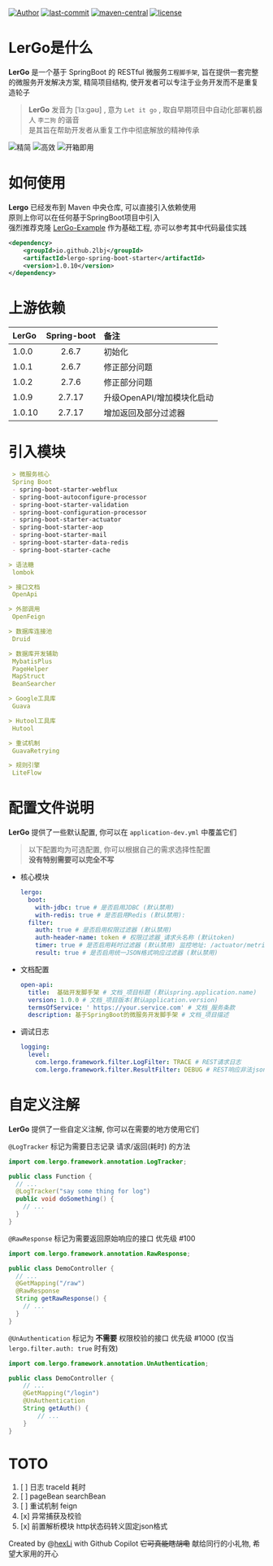 [![Author](https://img.shields.io/badge/Author-hexLi-666699)](https://2lbj.github.io/) [![last-commit](https://img.shields.io/github/last-commit/2lbj/lergo-spring-boot-starter)](https://github.com/2lbj/lergo-spring-boot-starter) [![maven-central](https://img.shields.io/maven-central/v/io.github.2lbj/lergo-spring-boot-starter?link=https%3A%2F%2Fcentral.sonatype.com%2Fartifact%2Fio.github.2lbj%2Flergo-spring-boot-starter)](https://central.sonatype.com/artifact/io.github.2lbj/lergo-spring-boot-starter) [![license](https://img.shields.io/badge/license-GPLv3.0-orange)](./LICENSE)

# LerGo是什么

**LerGo** 是一个基于 SpringBoot 的 RESTful 微服务`工程脚手架`, 旨在提供一套完整的微服务开发解决方案, 精简项目结构,
使开发者可以专注于业务开发而不是重复造轮子

> **LerGo** 发音为 [ˈlɜːɡəʊ] , 意为 `Let it go` , 取自早期项目中自动化部署机器人 `李二狗` 的谐音  
> 是其旨在帮助开发者从重复工作中彻底解放的精神传承

![精简](https://img.shields.io/badge/%23-%E7%B2%BE%E7%AE%80-4f8a7c)
![高效](https://img.shields.io/badge/%23-%E9%AB%98%E6%95%88-4f8a7c)
![开箱即用](https://img.shields.io/badge/%23-%E5%BC%80%E7%AE%B1%E5%8D%B3%E7%94%A8-4f8a7c)

# 如何使用

**Lergo** 已经发布到 Maven 中央仓库, 可以直接引入依赖使用  
原则上你可以在任何基于SpringBoot项目中引入  
强烈推荐克隆 [LerGo-Example](https://github.com/2lbj/LerGo-Example) 作为基础工程, 亦可以参考其中代码最佳实践

```xml
<dependency>
    <groupId>io.github.2lbj</groupId>
    <artifactId>lergo-spring-boot-starter</artifactId>
    <version>1.0.10</version>
</dependency>
```

# 上游依赖

| LerGo  | Spring-boot | 备注                |
|:-------|:-----------:|:------------------|
| 1.0.0  |    2.6.7    | 初始化               |
| 1.0.1  |    2.6.7    | 修正部分问题            |
| 1.0.2  |    2.7.6    | 修正部分问题            |
| 1.0.9  |   2.7.17    | 升级OpenAPI/增加模块化启动 |
| 1.0.10 |   2.7.17    | 增加返回及部分过滤器        |

# 引入模块

```markdown
 > 微服务核心
 Spring Boot
 - spring-boot-starter-webflux
 - spring-boot-autoconfigure-processor
 - spring-boot-starter-validation
 - spring-boot-configuration-processor
 - spring-boot-starter-actuator
 - spring-boot-starter-aop
 - spring-boot-starter-mail
 - spring-boot-starter-data-redis
 - spring-boot-starter-cache

> 语法糖
 lombok

> 接口文档
 OpenApi

> 外部调用
 OpenFeign

> 数据库连接池
 Druid

> 数据库开发辅助
 MybatisPlus
 PageHelper
 MapStruct
 BeanSearcher

> Google工具库
 Guava

> Hutool工具库
 Hutool

> 重试机制
 GuavaRetrying

> 规则引擎
 LiteFlow 
```

# 配置文件说明

**LerGo** 提供了一些默认配置, 你可以在 `application-dev.yml` 中覆盖它们

> 以下配置均为可选配置, 你可以根据自己的需求选择性配置  
> **没有特别需要可以完全不写**

* 核心模块
  ```yaml
  lergo:
    boot:
      with-jdbc: true # 是否启用JDBC (默认禁用)
      with-redis: true # 是否启用Redis (默认禁用):
    filter:
      auth: true # 是否启用权限过滤器 (默认禁用)
      auth-header-name: token # 权限过滤器_请求头名称 (默认token)
      timer: true # 是否启用耗时过滤器 (默认禁用) 监控地址: /actuator/metrics/lergo.filter.timer
      result: true # 是否启用统一JSON格式响应过滤器 (默认禁用)
  ```
* 文档配置
  ```yaml
  open-api:
    title:  基础开发脚手架 # 文档_项目标题 (默认spring.application.name)
    version: 1.0.0 # 文档_项目版本(默认application.version)
    termsOfService: ' https://your.service.com' # 文档_服务条款
    description: 基于SpringBoot的微服务开发脚手架 # 文档_项目描述
  ```
* 调试日志
  ```yaml
  logging:
    level:
      com.lergo.framework.filter.LogFilter: TRACE # REST请求日志
      com.lergo.framework.filter.ResultFilter: DEBUG # REST响应非法json
  ```

# 自定义注解

**LerGo** 提供了一些自定义注解, 你可以在需要的地方使用它们

`@LogTracker` 标记为需要日志记录 请求/返回(耗时) 的方法
```java
import com.lergo.framework.annotation.LogTracker;

public class Function {
  // ...
  @LogTracker("say some thing for log")
  public void doSomething() {
    // ...
  }
}
```

`@RawResponse` 标记为需要返回原始响应的接口 优先级 #100
```java
import com.lergo.framework.annotation.RawResponse;

public class DemoController {
  // ...
  @GetMapping("/raw")
  @RawResponse
  String getRawResponse() {
    // ...
  }
}
```

`@UnAuthentication` 标记为 **不需要** 权限校验的接口 优先级 #1000 (仅当 `lergo.filter.auth: true` 时有效)

```java
import com.lergo.framework.annotation.UnAuthentication;

public class DemoController {
    // ...
    @GetMapping("/login")
    @UnAuthentication
    String getAuth() {
        // ...
    }
}
```

# TOTO

1. [ ] 日志 traceId 耗时
2. [ ] pageBean searchBean
3. [ ] 重试机制 feign
4. [x] 异常捕获及校验
5. [x] 前置解析模块 http状态码转义固定json格式

Created by @[hexLi](https://2lbj.github.io/) with Github Copilot ~~它可真能瞎胡嘞~~ 献给同行的小礼物, 希望大家用的开心